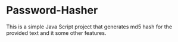 # Password-Hasher
This is a simple Java Script project that generates md5 hash for the provided text and it some other features.
